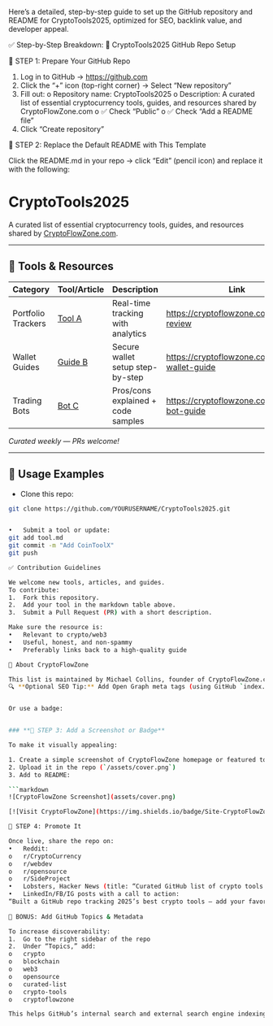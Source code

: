 Here’s a detailed, step-by-step guide to set up the GitHub repository and README for CryptoTools2025, optimized for SEO, backlink value, and developer appeal.
 
✅ Step-by-Step Breakdown: 
📘 CryptoTools2025 GitHub Repo Setup
 
🔧 STEP 1: Prepare Your GitHub Repo
1.	Log in to GitHub → https://github.com
2.	Click the “+” icon (top-right corner) → Select “New repository”
3.	Fill out:
o	Repository name: CryptoTools2025
o	Description: A curated list of essential cryptocurrency tools, guides, and resources shared by CryptoFlowZone.com
o	✅ Check “Public”
o	✅ Check “Add a README file”
4.	Click “Create repository”
 
📄 STEP 2: Replace the Default README with This Template

Click the README.md in your repo → click “Edit” (pencil icon) and replace it with the following:
# CryptoTools2025

A curated list of essential cryptocurrency tools, guides, and resources shared by [CryptoFlowZone.com](https://cryptoflowzone.com).

---

## 🔧 Tools & Resources

| Category           | Tool/Article           | Description                             | Link                                               |
|--------------------|------------------------|-----------------------------------------|----------------------------------------------------|
| Portfolio Trackers | [Tool A](https://cryptoflowzone.com/tool-a-review)   | Real-time tracking with analytics       | https://cryptoflowzone.com/tool-a-review            |
| Wallet Guides      | [Guide B](https://cryptoflowzone.com/secure-wallet-guide)  | Secure wallet setup step-by-step        | https://cryptoflowzone.com/secure-wallet-guide      |
| Trading Bots       | [Bot C](https://cryptoflowzone.com/trading-bot-guide)    | Pros/cons explained + code samples      | https://cryptoflowzone.com/trading-bot-guide        |

*Curated weekly — PRs welcome!*

---

## 🚀 Usage Examples

- Clone this repo:
```bash
git clone https://github.com/YOURUSERNAME/CryptoTools2025.git


•	Submit a tool or update:
git add tool.md
git commit -m "Add CoinToolX"
git push

✅ Contribution Guidelines

We welcome new tools, articles, and guides.
To contribute:
1.	Fork this repository.
2.	Add your tool in the markdown table above.
3.	Submit a Pull Request (PR) with a short description.

Make sure the resource is:
•	Relevant to crypto/web3
•	Useful, honest, and non-spammy
•	Preferably links back to a high-quality guide

🔗 About CryptoFlowZone

This list is maintained by Michael Collins, founder of CryptoFlowZone.com, where we help new and experienced crypto investors build strategic portfolios for the long term.
🔍 **Optional SEO Tip:** Add Open Graph meta tags (using GitHub `index.html` later) to increase click-through rate when sharing.


Or use a badge:


### **📂 STEP 3: Add a Screenshot or Badge**

To make it visually appealing:

1. Create a simple screenshot of CryptoFlowZone homepage or featured tools.
2. Upload it in the repo (`/assets/cover.png`)
3. Add to README:

```markdown
![CryptoFlowZone Screenshot](assets/cover.png)

[![Visit CryptoFlowZone](https://img.shields.io/badge/Site-CryptoFlowZone-blue)](https://cryptoflowzone.com)

📢 STEP 4: Promote It

Once live, share the repo on:
•	Reddit:
o	r/CryptoCurrency
o	r/webdev
o	r/opensource
o	r/SideProject
•	Lobsters, Hacker News (title: “Curated GitHub list of crypto tools for 2025”)
•	LinkedIn/FB/IG posts with a call to action:
“Built a GitHub repo tracking 2025’s best crypto tools – add your favorites or fork it here 👉 [GitHub Link]”
 
🧲 BONUS: Add GitHub Topics & Metadata

To increase discoverability:
1.	Go to the right sidebar of the repo
2.	Under “Topics,” add:
o	crypto
o	blockchain
o	web3
o	opensource
o	curated-list
o	crypto-tools
o	cryptoflowzone

This helps GitHub’s internal search and external search engine indexing.

